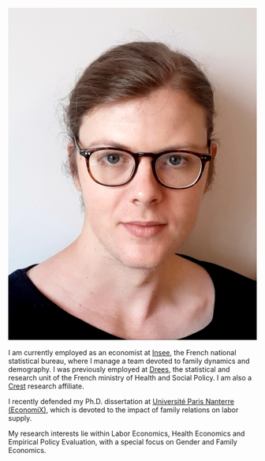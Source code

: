 ![Me](Photo_PPora.jpg)

I am currently employed as an economist at [Insee](https://insee.fr/fr/accueil), the French national statistical bureau, where I manage a team devoted to family dynamics and demography. I was previously employed at [Drees](https://drees.solidarites-sante.gouv.fr/etudes-et-statistiques/), the statistical and research unit of the French ministry of Health and Social Policy. I am also a [Crest](https://crest.science/) research affiliate.

I recently defended my Ph.D. dissertation at [Université Paris Nanterre (EconomiX)](https://economix.fr/), which is devoted to the impact of family relations on labor supply.

My research interests lie within Labor Economics, Health Economics and Empirical Policy Evaluation, with a special focus on Gender and Family Economics.
